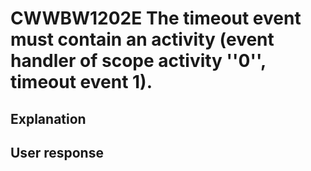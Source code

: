 # CWWBW1202E The timeout event must contain an activity (event handler of scope activity ''0'', timeout event 1).

## Explanation

## User response